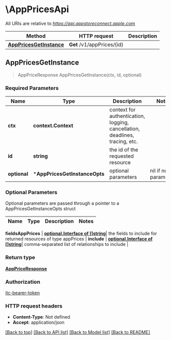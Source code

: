# \AppPricesApi

All URIs are relative to *https://api.appstoreconnect.apple.com*

Method | HTTP request | Description
------------- | ------------- | -------------
[**AppPricesGetInstance**](AppPricesApi.md#AppPricesGetInstance) | **Get** /v1/appPrices/{id} | 



## AppPricesGetInstance

> AppPriceResponse AppPricesGetInstance(ctx, id, optional)



### Required Parameters


Name | Type | Description  | Notes
------------- | ------------- | ------------- | -------------
**ctx** | **context.Context** | context for authentication, logging, cancellation, deadlines, tracing, etc.
**id** | **string**| the id of the requested resource | 
 **optional** | ***AppPricesGetInstanceOpts** | optional parameters | nil if no parameters

### Optional Parameters

Optional parameters are passed through a pointer to a AppPricesGetInstanceOpts struct


Name | Type | Description  | Notes
------------- | ------------- | ------------- | -------------

 **fieldsAppPrices** | [**optional.Interface of []string**](string.md)| the fields to include for returned resources of type appPrices | 
 **include** | [**optional.Interface of []string**](string.md)| comma-separated list of relationships to include | 

### Return type

[**AppPriceResponse**](AppPriceResponse.md)

### Authorization

[itc-bearer-token](../README.md#itc-bearer-token)

### HTTP request headers

- **Content-Type**: Not defined
- **Accept**: application/json

[[Back to top]](#) [[Back to API list]](../README.md#documentation-for-api-endpoints)
[[Back to Model list]](../README.md#documentation-for-models)
[[Back to README]](../README.md)

